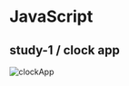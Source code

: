 # JavaScript

## study-1 / clock app

![clockApp](https://github.com/balciemirhan/JavaScript/assets/116453429/518e0ea9-98df-4477-b650-0c4e91f85c62)
